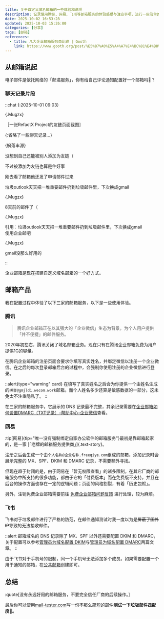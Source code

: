 ```yaml
---
title: 关于自定义域名邮箱的一些体验和说明
description: 记录使用腾讯、网易、飞书等邮箱服务的体验感受与注意事项，进行一些简单的对比分析。
date: 2025-10-02 16:53:28
updated: 2025-10-03 15:26:00
categories: [分享]
tags: [邮箱]
references:
  - title: 几大企业邮箱服务商比较 | Gooth
    link: https://www.gooth.org/post/%E5%87%A0%E5%A4%A7%E4%BC%81%E4%B8%9A%E9%82%AE%E7%AE%B1%E6%9C%8D%E5%8A%A1%E5%95%86%E6%AF%94%E8%BE%83/
---
```


## 从邮箱说起

电子邮件是依托网络的「邮递服务」，你有给自己评论通知配置好一个邮箱吗🫠？

### 聊天记录片段

::chat
{:2025-10-01 09:03}

{.Mugzx}

［一张RefactX Project的友链页面截图］

{:省略了一些聊天记录…}

{枫落丰源}

没想到自己还能被别人添加为友链（

不过被添加为友链也算是件好事

刚去看了邮箱他还发了申请邮件过来

垃圾outlook天天把一堆重要邮件扔到垃圾邮件里，下次换成gmail

{.Mugzx}

8天前的邮件了（

{.Mugzx}

引用：垃圾outlook天天把一堆重要邮件扔到垃圾邮件里，下次换成gmail\
使用企业邮吧

{.Mugzx}

gmail没那么好用的

::

企业邮箱是现在搭建自定义域名邮箱的一个好方式。

## 邮箱产品

我在配置过程中体验了以下三家的邮箱服务，以下是一些使用体验。

### 腾讯

> 腾讯企业邮箱正在以其强大的「企业微信」生态为背景，为个人用户提供「并不便捷」的邮件服务。

2020年初左右，腾讯关闭了域名邮箱业务。现在只有在腾讯企业邮箱免费为用户提供1G的容量。

在腾讯企业邮箱的注册页面会要求你填写真实姓名，并绑定微信以注册一个企业微信。在之后的每次登录邮箱后台的过程中，会强制你使用注册的企业微信进行登录。

::alert{type="warning" card}
在填写了真实姓名之后会为你提供一个由姓名生成的`拼音@gmjld1.wecom.work`邮箱。而个人姓名多少还算是敏感数据的一部分，这未免太不注重隐私了。
::

在三家的邮箱服务中，它展示的 DNS 记录最不完整，其余记录需要在[企业邮箱如何设置DMARC（TXT记录）-帮助中心-企业微信](https://open.work.weixin.qq.com/help2/pc/19820)查看。

### 网易

:tip[网易]{tip="唯一没有强制绑定自家办公软件的邮箱服务"}最初是靠邮箱起家的，是一家 [「老牌的邮箱服务提供商」]{.text-story}。

注册之后会生成一个由`个人名称@企业名称.freeqiye.com`组成的邮箱，添加记录时会展示完整的 MX、SPF、DKIM 和 DMARC 记录，不需要额外寻找。

但现在趋于封闭的是，由于网易在「暂无权限查看」的诸多限制。在其它厂商的邮箱服务中所支持的很多功能，都由于它的「付费版本」而在免费版不支持，并且在后台的操作方面也存在一定的逻辑问题；页面的风格割裂，有着「历史包袱」。

另外，注销免费企业邮箱需要前往 [免费企业邮箱问题反馈](https://qiye.163.com/ymfeedback) 进行处理，较为麻烦。

### 飞书

飞书对于垃圾邮件进行了严格的防范，在邮件通知测试时我一度以为是~~屏蔽了国外IP~~导致的无法接收邮件。

::alert
邮箱域名的 DNS 记录除了 MX、SPF 以外还需要配置 DKIM 和 DMARC，关于配置可以参考[管理员为域名配置 DKIM](https://www.feishu.cn/hc/zh-CN/articles/386580981044)与[管理员为域名配置 DMARC](https://www.feishu.cn/hc/zh-CN/articles/726331581389)两篇文章。
::

由于飞书对于手机号的限制，同一个手机号无法添加多个成员。如果需要配置一个用于通知的邮箱，在[公共邮箱](https://feishu.cn/admin/email/accountManagement/sharedEmail)创建即可。

## 总结

:quote[没有永远好用的邮箱服务，不要完全信任厂商的后续操作。]

最后你可以使用[mail-tester.com](https://www.mail-tester.com/?lang=zh)写一份不那么简短的邮件**测试一下垃圾邮件匹配度🫠。**
